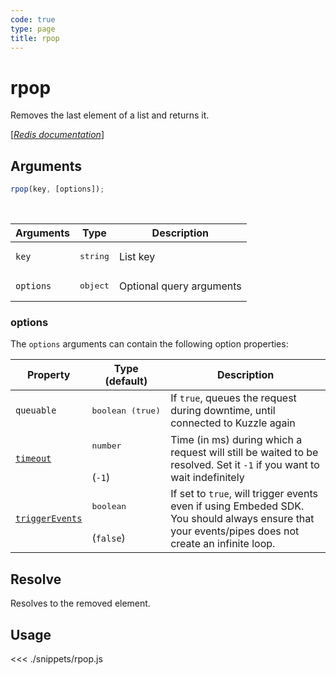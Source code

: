 ```yaml
---
code: true
type: page
title: rpop
---
```


# rpop

Removes the last element of a list and returns it.

[[_Redis documentation_]](https://redis.io/commands/rpop)

## Arguments

```js
rpop(key, [options]);
```

<br/>

| Arguments | Type              | Description              |
| --------- | ----------------- | ------------------------ |
| `key`     | <pre>string</pre> | List key                 |
| `options` | <pre>object</pre> | Optional query arguments |

### options

The `options` arguments can contain the following option properties:

| Property   | Type (default)            | Description                                                                  |
| ---------- | ------------------------- | ---------------------------------------------------------------------------- |
| `queuable` | <pre>boolean (true)</pre> | If `true`, queues the request during downtime, until connected to Kuzzle again |
| [`timeout`](/sdk/7/core-classes/kuzzle/query#timeout)         | <pre>number</pre><br/>(`-1`)     | Time (in ms) during which a request will still be waited to be resolved. Set it `-1` if you want to wait indefinitely |
| [`triggerEvents`](/sdk/7/core-classes/kuzzle/query#triggerEvents)  | <pre>boolean</pre> <br/>(`false`)| If set to `true`, will trigger events even if using Embeded SDK. You should always ensure that your events/pipes does not create an infinite loop. <SinceBadge version="Kuzzle 2.31.0"/> |

## Resolve

Resolves to the removed element.

## Usage

<<< ./snippets/rpop.js
